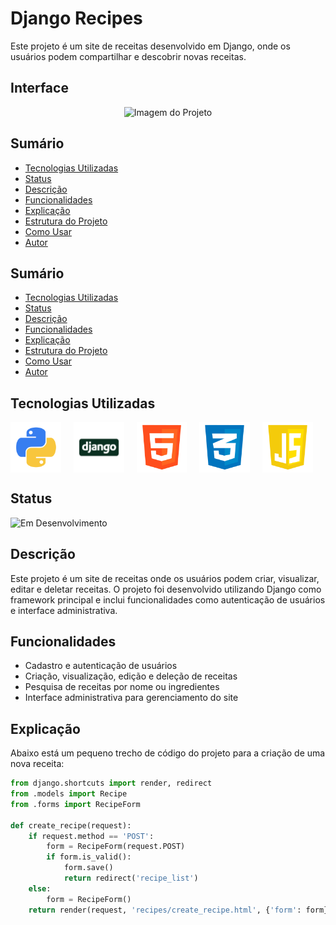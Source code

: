 # Django Recipes

Este projeto é um site de receitas desenvolvido em Django, onde os usuários podem compartilhar e descobrir novas receitas.

## Interface

<div align="center">
  <img src="img/logo.png" alt="Imagem do Projeto" width="100">
</div>

## Sumário

- [Tecnologias Utilizadas](#tecnologias-utilizadas)
- [Status](#status)
- [Descrição](#descrição)
- [Funcionalidades](#funcionalidades)
- [Explicação](#explicação)
- [Estrutura do Projeto](#estrutura-do-projeto)
- [Como Usar](#como-usar)
- [Autor](#autor)

## Sumário

- [Tecnologias Utilizadas](#tecnologias-utilizadas)
- [Status](#status)
- [Descrição](#descrição)
- [Funcionalidades](#funcionalidades)
- [Explicação](#explicação)
- [Estrutura do Projeto](#estrutura-do-projeto)
- [Como Usar](#como-usar)
- [Autor](#autor)

## Tecnologias Utilizadas

<div style="display: flex; flex-direction: row;">
  <div style="margin-right: 20px; display: flex; justify-content: flex-start;">
    <img src="img/python.png" alt="Logo Python" width="100"/>
  </div>
  <div style="margin-right: 20px; display: flex; justify-content: flex-start;">
    <img src="img/django.png" alt="Logo Django" width="100"/>
  </div>
  <div style="margin-right: 20px; display: flex; justify-content: flex-start;">
    <img src="img/html.png" alt="Logo HTML" width="100"/>
  </div>
  <div style="margin-right: 20px; display: flex; justify-content: flex-start;">
    <img src="img/css.png" alt="Logo CSS" width="100"/>
  </div>
  <div style="margin-right: 20px; display: flex; justify-content: flex-start;">
    <img src="img/js.png" alt="Logo JavaScript" width="100"/>
  </div>
</div>

## Status

![Em Desenvolvimento](http://img.shields.io/static/v1?label=STATUS&message=EM%20DESENVOLVIMENTO&color=RED&style=for-the-badge)

## Descrição

Este projeto é um site de receitas onde os usuários podem criar, visualizar, editar e deletar receitas. O projeto foi desenvolvido utilizando Django como framework principal e inclui funcionalidades como autenticação de usuários e interface administrativa.

## Funcionalidades

- Cadastro e autenticação de usuários
- Criação, visualização, edição e deleção de receitas
- Pesquisa de receitas por nome ou ingredientes
- Interface administrativa para gerenciamento do site

## Explicação

Abaixo está um pequeno trecho de código do projeto para a criação de uma nova receita:

```python
from django.shortcuts import render, redirect
from .models import Recipe
from .forms import RecipeForm

def create_recipe(request):
    if request.method == 'POST':
        form = RecipeForm(request.POST)
        if form.is_valid():
            form.save()
            return redirect('recipe_list')
    else:
        form = RecipeForm()
    return render(request, 'recipes/create_recipe.html', {'form': form})
```